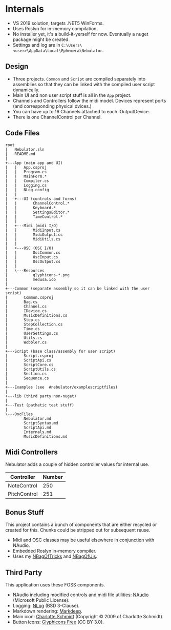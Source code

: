# Internals

- VS 2019 solution, targets .NET5 WinForms.
- Uses Roslyn for in-memory compilation.
- No installer yet, it's a build-it-yerself for now. Eventually a nuget package might be created.
- Settings and log are in `C:\Users\<user>\AppData\Local\Ephemera\Nebulator`.

## Design

- Three projects. `Common` and `Script` are compiled separately into assemblies
  so that they can be linked with the compiled user script dynamically.
- Main UI and non user script stuff is all in the `App` project.
- Channels and Controllers follow the midi model. Devices represent ports (and corresponding physical dvices.)
- You can have up to 16 Channels attached to each IOutputDevice.
- There is one ChannelControl per Channel.


## Code Files

```
root
|   Nebulator.sln 
|   README.md
|   
+---App (main app and UI)
|   |   App.csproj
|   |   Program.cs
|   |   MainForm.*
|   |   Compiler.cs
|   |   Logging.cs
|   |   NLog.config
|   |               
|   +---UI (controls and forms)
|   |       ChannelControl.*
|   |       Keyboard.*
|   |       SettingsEditor.*
|   |       TimeControl.*
|   |       
|   +---Midi (midi I/O)
|   |       MidiInput.cs
|   |       MidiOutput.cs
|   |       MidiUtils.cs
|   |                   
|   +---OSC (OSC I/O)
|   |       OscCommon.cs
|   |       OscInput.cs
|   |       OscOutput.cs
|   |       
|   \---Resources
|           glyphicons-*.png
|           medusa.ico
|           
+---Common (separate assembly so it can be linked with the user script)
|       Common.csproj
|       Bag.cs
|       Channel.cs
|       IDevice.cs
|       MusicDefinitions.cs
|       Step.cs
|       StepCollection.cs
|       Time.cs
|       UserSettings.cs
|       Utils.cs
|       Wobbler.cs
|
+---Script (base class/assembly for user script)
|       Script.csproj
|       ScriptApi.cs
|       ScriptCore.cs
|       ScriptUtils.cs
|       Section.cs
|       Sequence.cs
|       
+---Examples (see  #nebulator/examplescriptfiles)
|           
+---lib (third party non-nuget)
|       
+---Test (pathetic test stuff)
|
\---DocFiles
        Nebulator.md
        ScriptSyntax.md
        ScriptApi.md
        Internals.md
        MusicDefinitions.md
```

## Midi Controllers

Nebulator adds a couple of hidden controller values for internal use.

Controller          | Number |
----------          | ------ |
NoteControl         | 250    |
PitchControl        | 251    |


## Bonus Stuff
This project contains a bunch of components that are either recycled or created for this. Chunks could be stripped out for subsequent reuse.

- Midi and OSC classes may be useful elsewhere in conjunction with NAudio.
- Embedded Roslyn in-memory compiler.
- Uses my [NBagOfTricks](https://github.com/cepthomas/NBagOfTricks) and [NBagOfUis](https://github.com/cepthomas/NBagOfUis).


## Third Party
This application uses these FOSS components.

- NAudio including modified controls and midi file utilities: [NAudio](https://github.com/naudio/NAudio) (Microsoft Public License).
- Logging: [NLog](http://nlog-project.org/) (BSD 3-Clause).
- Markdown rendering: [Markdeep](https://casual-effects.com/markdeep).
- Main icon: [Charlotte Schmidt](http://pattedemouche.free.fr/) (Copyright © 2009 of Charlotte Schmidt).
- Button icons: [Glyphicons Free](http://glyphicons.com/) (CC BY 3.0).

